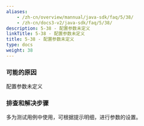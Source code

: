 ```yaml
---
aliases:
    - /zh-cn/overview/mannual/java-sdk/faq/5/38/
    - /zh-cn/docs3-v2/java-sdk/faq/5/38/
description: 5-38 - 配置参数未定义
linkTitle: 5-38 - 配置参数未定义
title: 5-38 - 配置参数未定义
type: docs
weight: 38
---
```







### 可能的原因

配置参数未定义

### 排查和解决步骤

多为测试用例中使用，可根据提示明细，进行参数的设置。